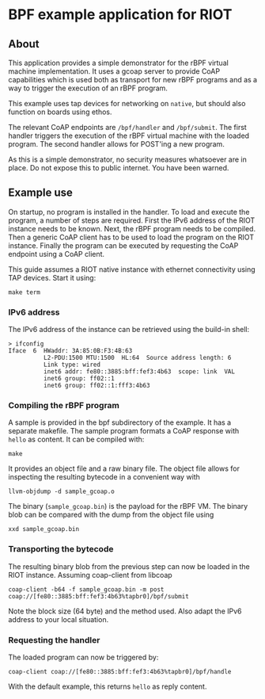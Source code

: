 # BPF example application for RIOT

## About

This application provides a simple demonstrator for the rBPF virtual machine
implementation. It uses a gcoap server to provide CoAP capabilities which is
used both as transport for new rBPF programs and as a way to trigger the
execution of an rBPF program.

This example uses tap devices for networking on `native`, but should also
function on boards using ethos.

The relevant CoAP endpoints are `/bpf/handler` and `/bpf/submit`. The first
handler triggers the execution of the rBPF virtual machine with the loaded
program. The second handler allows for POST'ing a new program.

As this is a simple demonstrator, no security measures whatsoever are in place.
Do not expose this to public internet. You have been warned.

## Example use

On startup, no program is installed in the handler. To load and execute the
program, a number of steps are required. First the IPv6 address of the RIOT
instance needs to be known. Next, the rBPF program needs to be compiled. Then a
generic CoAP client has to be used to load the program on the RIOT instance.
Finally the program can be executed by requesting the CoAP endpoint using a CoAP
client.

This guide assumes a RIOT native instance with ethernet connectivity using TAP
devices. Start it using:

```
make term
```

### IPv6 address

The IPv6 address of the instance can be retrieved using the build-in shell:

```
> ifconfig
Iface  6  HWaddr: 3A:85:0B:F3:4B:63
          L2-PDU:1500 MTU:1500  HL:64  Source address length: 6
          Link type: wired
          inet6 addr: fe80::3885:bff:fef3:4b63  scope: link  VAL
          inet6 group: ff02::1
          inet6 group: ff02::1:fff3:4b63
```

### Compiling the rBPF program

A sample is provided in the bpf subdirectory of the example. It has a separate
makefile. The sample program formats a CoAP response with `hello` as content. It
can be compiled with:

```
make
```

It provides an object file and a raw binary file. The object file allows for
inspecting the resulting bytecode in a convenient way with

```
llvm-objdump -d sample_gcoap.o
```

The binary (`sample_gcoap.bin`) is the payload for the rBPF VM.
The binary blob can be compared with the dump from the object file using

```
xxd sample_gcoap.bin
```

### Transporting the bytecode

The resulting binary blob from the previous step can now be loaded in the RIOT
instance. Assuming coap-client from libcoap

```
coap-client -b64 -f sample_gcoap.bin -m post coap://[fe80::3885:bff:fef3:4b63%tapbr0]/bpf/submit
```

Note the block size (64 byte) and the method used. Also adapt the IPv6 address
to your local situation.

### Requesting the handler

The loaded program can now be triggered by:

```
coap-client coap://[fe80::3885:bff:fef3:4b63%tapbr0]/bpf/handle
```

With the default example, this returns `hello` as reply content.
